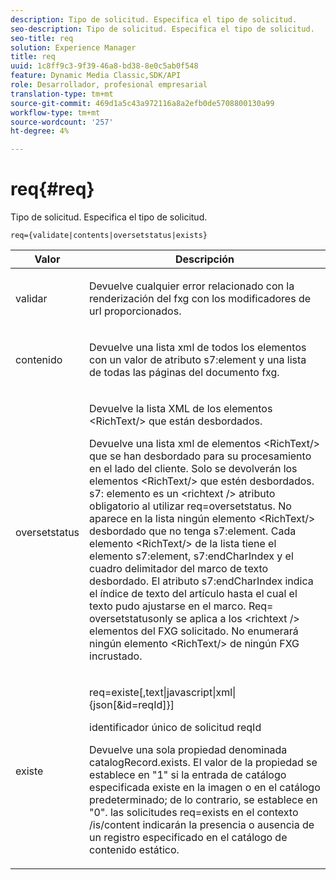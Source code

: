 ```yaml
---
description: Tipo de solicitud. Especifica el tipo de solicitud.
seo-description: Tipo de solicitud. Especifica el tipo de solicitud.
seo-title: req
solution: Experience Manager
title: req
uuid: 1c8ff9c3-9f39-46a8-bd38-8e0c5ab0f548
feature: Dynamic Media Classic,SDK/API
role: Desarrollador, profesional empresarial
translation-type: tm+mt
source-git-commit: 469d1a5c43a972116a8a2efb0de5708800130a99
workflow-type: tm+mt
source-wordcount: '257'
ht-degree: 4%

---
```



# req{#req}

Tipo de solicitud. Especifica el tipo de solicitud.

`req={validate|contents|oversetstatus|exists}`

<table id="table_F39239E5244746DB9F253BB0D5E85D54"> 
 <thead> 
  <tr> 
   <th colname="col1" class="entry"> Valor </th> 
   <th colname="col2" class="entry"> Descripción </th> 
  </tr> 
 </thead>
 <tbody> 
  <tr> 
   <td colname="col1"> <p> <span class="codeph"> validar</span> </p> </td> 
   <td colname="col2"> <p> Devuelve cualquier error relacionado con la renderización del fxg con los modificadores de url proporcionados. </p> </td> 
  </tr> 
  <tr> 
   <td colname="col1"> <p> <span class="codeph"> contenido</span> </p> </td> 
   <td colname="col2"> <p> Devuelve una lista xml de todos los elementos con un valor de atributo <span class="codeph"> s7:element</span> y una lista de todas las páginas del documento fxg. </p> </td> 
  </tr> 
  <tr> 
   <td colname="col1"> <p> <span class="codeph"> oversetstatus</span> </p> </td> 
   <td colname="col2"> <p>Devuelve la lista XML de los elementos <span class="codeph"> &lt;RichText/&gt;</span> que están desbordados. </p> <p>Devuelve una lista xml de elementos <span class="+ topic/ph pr-d/codeph codeph"> &lt;RichText/&gt;</span> que se han desbordado para su procesamiento en el lado del cliente. Solo se devolverán los elementos <span class="+ topic/ph pr-d/codeph codeph"> &lt;RichText/&gt;</span> que estén desbordados. <span class="+ topic/ph pr-d/codeph codeph"> s7:</span> elemento es un  <span class="+ topic/ph pr-d/codeph codeph"> &lt;richtext /&gt;</span> atributo obligatorio al utilizar  <span class="+ topic/ph pr-d/codeph codeph"> req=oversetstatus</span>. No aparece en la lista ningún elemento <span class="+ topic/ph pr-d/codeph codeph"> &lt;RichText/&gt;</span> desbordado que no tenga <span class="+ topic/ph pr-d/codeph codeph"> s7:element</span>. Cada elemento <span class="+ topic/ph pr-d/codeph codeph"> &lt;RichText/&gt;</span> de la lista tiene el elemento <span class="+ topic/ph pr-d/codeph codeph"> s7:element</span>, <span class="+ topic/ph pr-d/codeph codeph"> s7:endCharIndex</span> y el cuadro delimitador del marco de texto desbordado. El atributo <span class="+ topic/ph pr-d/codeph codeph"> s7:endCharIndex</span> indica el índice de texto del artículo hasta el cual el texto pudo ajustarse en el marco. <span class="+ topic/ph pr-d/codeph codeph"> Req=</span> oversetstatusonly se aplica a los  <span class="+ topic/ph pr-d/codeph codeph"> &lt;richtext /&gt;</span> elementos del FXG solicitado. No enumerará ningún elemento <span class="+ topic/ph pr-d/codeph codeph"> &lt;RichText/&gt;</span> de ningún FXG incrustado. </p> </td> 
  </tr> 
  <tr> 
   <td colname="col1"> <p> <span class="codeph"> existe</span> </p> </td> 
   <td colname="col2"> <p> <span class="codeph"> req=existe[,text|javascript|xml|{json[&amp;id=reqId]}]</span> </p> <p>identificador único de solicitud reqId </p> <p>Devuelve una sola propiedad denominada catalogRecord.exists. El valor de la propiedad se establece en "1" si la entrada de catálogo especificada existe en la imagen o en el catálogo predeterminado; de lo contrario, se establece en "0". las solicitudes req=exists en el contexto /is/content indicarán la presencia o ausencia de un registro especificado en el catálogo de contenido estático. </p> </td> 
  </tr> 
 </tbody> 
</table>

